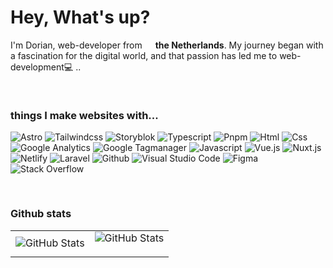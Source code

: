 <h1>Hey, What's up?</h1>
<p>I'm Dorian, web-developer from <img src="https://cdn-icons-png.flaticon.com/512/6157/6157397.png" width="13"/> <b>the Netherlands</b>. My journey began with a fascination for the digital world, and that passion has led me to web-development💻 ..</p>

<img height="16"></img>

<h3>things I make websites with...</h3>
	<p>
		<img alt="Astro" src="https://img.shields.io/badge/Astro-3c3c3c?style=for-the-badge&logo=astro&logoColor=white"/>
	    <img alt="Tailwindcss" src="https://img.shields.io/badge/Tailwind_CSS-3c3c3c?style=for-the-badge&logo=tailwind-css&logoColor=white" >
	    <img alt="Storyblok" src="https://img.shields.io/badge/Storyblok-3c3c3c?style=for-the-badge&logo=storyblok&logoColor=white">
	    <img alt="Typescript" src="https://img.shields.io/badge/Typescript-3c3c3c?style=for-the-badge&logo=typescript&logoColor=white">
	    <img alt="Pnpm" src="https://img.shields.io/badge/Pnpm-3c3c3c?style=for-the-badge&logo=pnpm&logoColor=white" >
	    <img alt="Html" src="https://img.shields.io/badge/Html-3c3c3c?style=for-the-badge&logo=html5&logoColor=white" >
	    <img alt="Css" src="https://img.shields.io/badge/Css-3c3c3c?style=for-the-badge&logo=css3&logoColor=white">
	    <img alt="Google Analytics" src="https://img.shields.io/badge/Analitycs-3c3c3c?style=for-the-badge&logo=googleanalytics&logoColor=white" >
	    <img alt="Google Tagmanager" src="https://img.shields.io/badge/Tag Manager-3c3c3c?style=for-the-badge&logo=googletagmanager&logoColor=white" >
	    <img alt="Javascript" src="https://img.shields.io/badge/Javascript-3c3c3c?style=for-the-badge&logo=javascript&logoColor=white" >
		<img alt="Vue.js" src="https://img.shields.io/badge/Vue.js-3c3c3c?style=for-the-badge&logo=vue.js&logoColor=white" >
		<img alt="Nuxt.js" src="https://img.shields.io/badge/Nuxt.js-3c3c3c?style=for-the-badge&logo=nuxt.js&logoColor=white" >
		<img alt="Netlify" src="https://img.shields.io/badge/Netlify-3c3c3c?style=for-the-badge&logo=netlify&logoColor=white" >
		<img alt="Laravel" src="https://img.shields.io/badge/Laravel-3c3c3c?style=for-the-badge&logo=laravel&logoColor=white" >
		<img alt="Github" src="https://img.shields.io/badge/Github-3c3c3c?style=for-the-badge&logo=github&logoColor=white" >
		<img alt="Visual Studio Code" src="https://img.shields.io/badge/VScode-3c3c3c?style=for-the-badge&logo=visualstudio&logoColor=white" >
		<img alt="Figma" src="https://img.shields.io/badge/Figma-3c3c3c?style=for-the-badge&logo=figma&logoColor=white" >
		<img alt="Stack Overflow" src="https://img.shields.io/badge/Stack Overflow-3c3c3c?style=for-the-badge&logo=stackoverflow&logoColor=white">
	</p>

<img height="16"></img>

 <table>
	<h3>Github stats</h3>
	<tbody>
		<tr>
		<tr>
			<td><img src="https://github-readme-stats.vercel.app/api?username=doriandejong&theme=dark&show_icons=true&hide_border=true&count_private=true" alt="GitHub Stats"></td>
			<td><img src="https://github-readme-streak-stats.herokuapp.com/?user=doriandejong&theme=dark&hide_border=true" alt="GitHub Stats"></p></td>
		</tr>
		</tr>
	</tbody>
</table>

